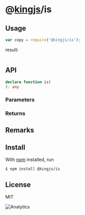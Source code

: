 # @[kingjs](https://www.npmjs.com/package/kingjs)/is
## Usage
```js
var copy = require('@kingjs/is');
```
result:
```js
```
## API
```ts
declare function is(
): any
```
### Parameters
### Returns
## Remarks
## Install
With [npm](https://npmjs.org/) installed, run
```
$ npm install @kingjs/is
```
## License
MIT

![Analytics](https://analytics.kingjs.net/is)